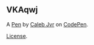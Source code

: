 VKAqwj
------


A [Pen](http://codepen.io/calebjvr/pen/VKAqwj) by [Caleb Jvr](http://codepen.io/calebjvr) on [CodePen](http://codepen.io/).

[License](http://codepen.io/calebjvr/pen/VKAqwj/license).
